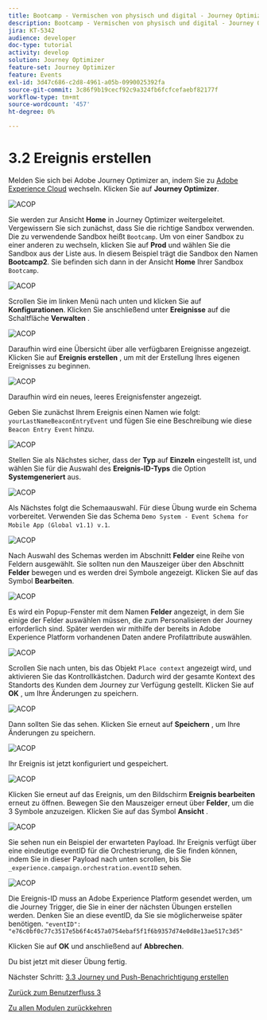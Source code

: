 ```yaml
---
title: Bootcamp - Vermischen von physisch und digital - Journey Optimizer Erstellen Sie Ihre Veranstaltung
description: Bootcamp - Vermischen von physisch und digital - Journey Optimizer Erstellen Sie Ihre Veranstaltung
jira: KT-5342
audience: developer
doc-type: tutorial
activity: develop
solution: Journey Optimizer
feature-set: Journey Optimizer
feature: Events
exl-id: 3d47c686-c2d8-4961-a05b-0990025392fa
source-git-commit: 3c86f9b19cecf92c9a324fb6fcfcefaebf82177f
workflow-type: tm+mt
source-wordcount: '457'
ht-degree: 0%

---
```


# 3.2 Ereignis erstellen

Melden Sie sich bei Adobe Journey Optimizer an, indem Sie zu [Adobe Experience Cloud](https://experience.adobe.com) wechseln. Klicken Sie auf **Journey Optimizer**.

![ACOP](./images/acophome.png)

Sie werden zur Ansicht **Home** in Journey Optimizer weitergeleitet. Vergewissern Sie sich zunächst, dass Sie die richtige Sandbox verwenden. Die zu verwendende Sandbox heißt `Bootcamp`. Um von einer Sandbox zu einer anderen zu wechseln, klicken Sie auf **Prod** und wählen Sie die Sandbox aus der Liste aus. In diesem Beispiel trägt die Sandbox den Namen **Bootcamp2**. Sie befinden sich dann in der Ansicht **Home** Ihrer Sandbox `Bootcamp`.

![ACOP](./images/acoptriglp.png)

Scrollen Sie im linken Menü nach unten und klicken Sie auf **Konfigurationen**. Klicken Sie anschließend unter **Ereignisse** auf die Schaltfläche **Verwalten** .

![ACOP](./images/acopmenu.png)

Daraufhin wird eine Übersicht über alle verfügbaren Ereignisse angezeigt. Klicken Sie auf **Ereignis erstellen** , um mit der Erstellung Ihres eigenen Ereignisses zu beginnen.

![ACOP](./images/emptyevent.png)

Daraufhin wird ein neues, leeres Ereignisfenster angezeigt.

Geben Sie zunächst Ihrem Ereignis einen Namen wie folgt: `yourLastNameBeaconEntryEvent` und fügen Sie eine Beschreibung wie diese `Beacon Entry Event` hinzu.

![ACOP](./images/eventdescription.png)

Stellen Sie als Nächstes sicher, dass der **Typ** auf **Einzeln** eingestellt ist, und wählen Sie für die Auswahl des **Ereignis-ID-Typs** die Option **Systemgeneriert** aus.

![ACOP](./images/eventidtype.png)

Als Nächstes folgt die Schemaauswahl. Für diese Übung wurde ein Schema vorbereitet. Verwenden Sie das Schema `Demo System - Event Schema for Mobile App (Global v1.1) v.1`.

![ACOP](./images/eventschema.png)

Nach Auswahl des Schemas werden im Abschnitt **Felder** eine Reihe von Feldern ausgewählt. Sie sollten nun den Mauszeiger über den Abschnitt **Felder** bewegen und es werden drei Symbole angezeigt. Klicken Sie auf das Symbol **Bearbeiten**.

![ACOP](./images/eventpayload.png)

Es wird ein Popup-Fenster mit dem Namen **Felder** angezeigt, in dem Sie einige der Felder auswählen müssen, die zum Personalisieren der Journey erforderlich sind.  Später werden wir mithilfe der bereits in Adobe Experience Platform vorhandenen Daten andere Profilattribute auswählen.

![ACOP](./images/eventfields.png)

Scrollen Sie nach unten, bis das Objekt `Place context` angezeigt wird, und aktivieren Sie das Kontrollkästchen. Dadurch wird der gesamte Kontext des Standorts des Kunden dem Journey zur Verfügung gestellt. Klicken Sie auf **OK** , um Ihre Änderungen zu speichern.

![ACOP](./images/eventpayloadbr.png)

Dann sollten Sie das sehen. Klicken Sie erneut auf **Speichern** , um Ihre Änderungen zu speichern.

![ACOP](./images/eventsave.png)

Ihr Ereignis ist jetzt konfiguriert und gespeichert.

![ACOP](./images/eventdone.png)

Klicken Sie erneut auf das Ereignis, um den Bildschirm **Ereignis bearbeiten** erneut zu öffnen. Bewegen Sie den Mauszeiger erneut über **Felder**, um die 3 Symbole anzuzeigen. Klicken Sie auf das Symbol **Ansicht** .

![ACOP](./images/viewevent.png)

Sie sehen nun ein Beispiel der erwarteten Payload.
Ihr Ereignis verfügt über eine eindeutige eventID für die Orchestrierung, die Sie finden können, indem Sie in dieser Payload nach unten scrollen, bis Sie `_experience.campaign.orchestration.eventID` sehen.

![ACOP](./images/payloadeventID.png)

Die Ereignis-ID muss an Adobe Experience Platform gesendet werden, um die Journey Trigger, die Sie in einer der nächsten Übungen erstellen werden. Denken Sie an diese eventID, da Sie sie möglicherweise später benötigen.
`"eventID": "e76c0bf0c77c3517e5b6f4c457a0754ebaf5f1f6b9357d74e0d8e13ae517c3d5"`

Klicken Sie auf **OK** und anschließend auf **Abbrechen**.

Du bist jetzt mit dieser Übung fertig.

Nächster Schritt: [3.3 Journey und Push-Benachrichtigung erstellen](./ex3.md)

[Zurück zum Benutzerfluss 3](./uc3.md)

[Zu allen Modulen zurückkehren](../../overview.md)

